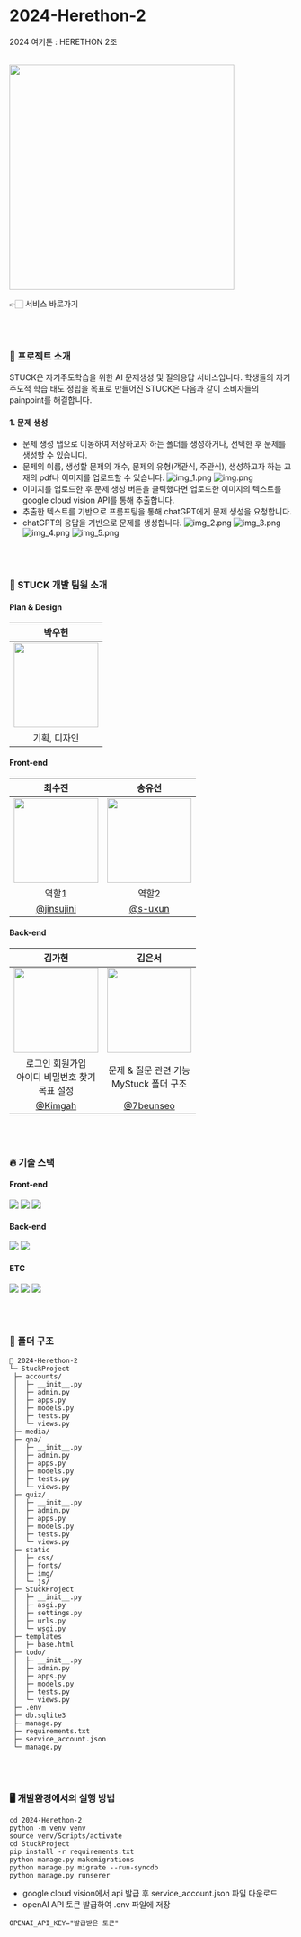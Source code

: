 # 2024-Herethon-2
2024 여기톤 : HERETHON 2조 <br><br>

<img width="400px" src="./StuckProject/Static/img/LOGO.png">

👉🏻 서비스 바로가기

<br><br>
### 📙 프로젝트 소개
STUCK은 자기주도학습을 위한 AI 문제생성 및 질의응답 서비스입니다. 
학생들의 자기주도적 학습 태도 정립을 목표로 만들어진 STUCK은 다음과 같이 소비자들의 painpoint를 해결합니다.
#### 1. 문제 생성
* 문제 생성 탭으로 이동하여 저장하고자 하는 폴더를 생성하거나, 선택한 후 문제를 생성할 수 있습니다.
* 문제의 이름, 생성할 문제의 개수, 문제의 유형(객관식, 주관식), 생성하고자 하는 교재의 pdf나 이미지를 업로드할 수 있습니다.
![img_1.png](img_1.png)
![img.png](img.png)
* 이미지를 업로드한 후 문제 생성 버튼을 클릭했다면 업로드한 이미지의 텍스트를 google cloud vision API를 통해 추출합니다.
* 추출한 텍스트를 기반으로 프롬프팅을 통해 chatGPT에게 문제 생성을 요청합니다.
* chatGPT의 응답을 기반으로 문제를 생성합니다.
![img_2.png](img_2.png)
![img_3.png](img_3.png)
![img_4.png](img_4.png)
![img_5.png](img_5.png)

<br><br>
### 🦁 STUCK 개발 팀원 소개
#### Plan & Design
| <center> 박우현  </center>                                                                                                                    |
|--------------------------------------------------------------------------------------------------------------------------------------------|
| <center> <img width="150px" src="https://ipainting.co.kr/wp-content/uploads/2019/02/%EB%8F%99%EB%AC%BC%EB%8F%84%EC%95%88_46.jpg"></center> | 
| <center> 기획, 디자인 </center>                                                                                                                 |
####  ️Front-end
| <center> 최수진 </center>                                                                            | <center> 송유선 </center>                                                                         | 
|---------------------------------------------------------------------------------------------------|---------------------------------------------------------------------------------------------------|
| <center> <img width="150px" src="https://avatars.githubusercontent.com/u/134383155?v=4"></center> | <center> <img width="150px" src="https://avatars.githubusercontent.com/u/164325907?v=4"></center> | 
| <center> 역할1 </center>                                                                            | <center> 역할2 </center>                                                                           | 
| <center>  [@jinsujini](https://github.com/jinsujini) </center>                                    | <center> [@s-uxun](https://github.com/s-uxun) </center>                                           | 

#### Back-end
| <center> 김가현 </center>                                                                         | <center> 김은서 </center>                                                                            | 
|---------------------------------------------------------------------------------------------------|------------------------------------------------------------------------------------------------------|
| <center> <img width="150px" src="https://avatars.githubusercontent.com/u/115142931?v=4"></center> | <center> <img width="150px" src="https://avatars.githubusercontent.com/u/128278212?v=4" /> </center> | 
| <center> 로그인 회원가입<br>아이디 비밀번호 찾기<br>목표 설정</center>                               | <center> 문제 & 질문 관련 기능<br>MyStuck 폴더 구조</center>                                           | 
| <center>  [@Kimgah](https://github.com/Kimgah) </center>                                          | <center> [@7beunseo](https://github.com/7beunseo) </center>                                           | 

<br><br>
### 🔥 기술 스택

####  ️Front-end
<img src="https://img.shields.io/badge/html5-E34F26?style=for-the-badge&logo=html5&logoColor=white"> <img src="https://img.shields.io/badge/css-1572B6?style=for-the-badge&logo=css3&logoColor=white">  <img src="https://img.shields.io/badge/javascript-F7DF1E?style=for-the-badge&logo=javascript&logoColor=black">

#### Back-end
<img src="https://img.shields.io/badge/Python-3776AB?style=for-the-badge&logo=python&logoColor=white"> <img src="https://img.shields.io/badge/django-092E20?style=for-the-badge&logo=django&logoColor=white">

#### ETC
<img src="https://img.shields.io/badge/OpenAI-412991?style=for-the-badge&logo=OpenAI&logoColor=white"> <img src="https://img.shields.io/badge/Google Cloud Vision-4285F4?style=for-the-badge&logo=Google Cloud&logoColor=white"> <img src="https://img.shields.io/badge/amazonec2-FF9900?style=for-the-badge&logo=amazonec2&logoColor=white">

<br><br>
### 📁 폴더 구조
```plain text
📂 2024-Herethon-2
└─ StuckProject
 ├─ accounts/
 │  ├─ __init__.py
 │  ├─ admin.py
 │  ├─ apps.py
 │  ├─ models.py
 │  ├─ tests.py
 │  └─ views.py
 ├─ media/
 ├─ qna/
 │  ├─ __init__.py
 │  ├─ admin.py
 │  ├─ apps.py
 │  ├─ models.py
 │  ├─ tests.py
 │  └─ views.py
 ├─ quiz/
 │  ├─ __init__.py
 │  ├─ admin.py
 │  ├─ apps.py
 │  ├─ models.py
 │  ├─ tests.py
 │  └─ views.py
 ├─ static
 │  ├─ css/
 │  ├─ fonts/
 │  ├─ img/
 │  └─ js/
 ├─ StuckProject
 │  ├─ __init__.py
 │  ├─ asgi.py
 │  ├─ settings.py
 │  ├─ urls.py
 │  └─ wsgi.py
 ├─ templates
 │  ├─ base.html
 ├─ todo/
 │  ├─ __init__.py
 │  ├─ admin.py
 │  ├─ apps.py
 │  ├─ models.py
 │  ├─ tests.py
 │  └─ views.py
 ├─ .env
 ├─ db.sqlite3
 ├─ manage.py
 ├─ requirements.txt
 ├─ service_account.json
 └─ manage.py
```

<br><br>
### 🖥️ 개발환경에서의 실행 방법
```shell
cd 2024-Herethon-2
python -m venv venv
source venv/Scripts/activate
cd StuckProject
pip install -r requirements.txt
python manage.py makemigrations
python manage.py migrate --run-syncdb
python manage.py runserer
```
* google cloud vision에서 api 발급 후 service_account.json 파일 다운로드
* openAI API 토큰 발급하여 .env 파일에 저장
```.env
OPENAI_API_KEY="발급받은 토큰"
```
